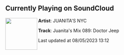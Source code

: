 ## Currently Playing on SoundCloud

[<img align="left" width="100" src="https://i1.sndcdn.com/artworks-BKfTO7YmkRn2w0ON-EdrnWA-t500x500.jpg">](https://soundcloud.com/juanitasnyc/juanitas-mix-089-doctor-jeep)

**Artist**: JUANITA'S NYC 

**Track**: Juanita's Mix 089: Doctor Jeep

Last updated at 08/05/2023 13:12
